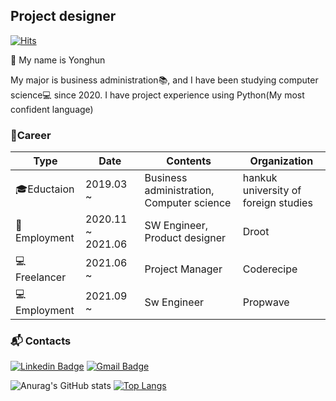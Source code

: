 ## Project designer

[![Hits](https://hits.seeyoufarm.com/api/count/incr/badge.svg?url=https%3A%2F%2Fgithub.com%2Fyw9142&count_bg=%2379C83D&title_bg=%23555555&icon=&icon_color=%23E7E7E7&title=hits&edge_flat=false)](https://hits.seeyoufarm.com)

👋 My name is Yonghun

My major is business administration📚, and I have been studying computer science💻 since 2020.
I have project experience using Python(My most confident language)

### 🔭Career
|Type|Date|Contents|Organization|
|------|---|---|---|
|🎓Eductaion|2019.03 ~|Business administration, Computer science|hankuk university of foreign studies|
|🏢Employment|2020.11 ~ 2021.06|SW Engineer, Product designer|Droot|
|💻Freelancer|2021.06 ~ |Project Manager|Coderecipe|
|💻Employment|2021.09 ~ |Sw Engineer|Propwave|

### 📬 Contacts
[![Linkedin Badge](https://img.shields.io/badge/-LinkedIn-blue?style=flat-square&logo=Linkedin&logoColor=white&link=https://www.linkedin.com/in/seong-yun-byeon-8183a8113/)](https://www.linkedin.com/in/yonghun-park/)
[![Gmail Badge](https://img.shields.io/badge/Gmail-d14836?style=flat-square&logo=Gmail&logoColor=white&link=mailto:snugyun01@gmail.com)](mailto:yw9142@gmail.com)

![Anurag's GitHub stats](https://github-readme-stats.vercel.app/api?username=yw9142&show_icons=true)
[![Top Langs](https://github-readme-stats.vercel.app/api/top-langs/?username=yw9142&layout=compact)](https://github.com/anuraghazra/github-readme-stats)

